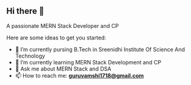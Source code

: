 ## Hi there 👋


A passionate MERN Stack Developer and CP

Here are some ideas to get you started:

- 🔭  I’m currently pursing B.Tech in Sreenidhi Institute Of Science And Technology
- 🌱 I’m currently learning MERN Stack Development and CP
- 💬 Ask me about MERN Stack and DSA
- 📫 How to reach me: **guruvamshi1718@gmail.com**
  
